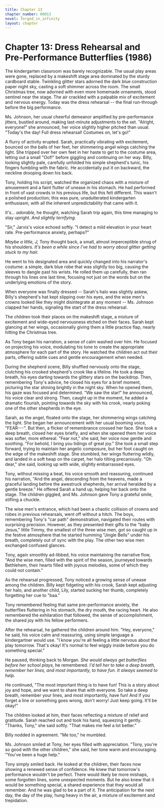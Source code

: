 ```yaml
---
title: Chapter 13
chapter_number: 00013
novel: forged_in_infinity
layout: chapter
---
```


# **Chapter 13: Dress Rehearsal and Pre-Performance Butterflies (1986)**

The kindergarten classroom was barely recognizable. The usual play areas
were gone, replaced by a makeshift stage area dominated by the sturdy
cardboard stable. Twinkling glitter stars adorned the dark blue
construction paper night sky, casting a soft shimmer across the room.
The small Christmas tree, now adorned with even more homemade ornaments,
stood sentinel near the stage. The air crackled with a palpable mix of
excitement and nervous energy. Today was the dress rehearsal -- the
final run-through before the big performance.

Ms. Johnson, her usual cheerful demeanor amplified by pre-performance
jitters, bustled around, making last-minute adjustments to the set.
"Alright, everyone!" she announced, her voice slightly higher pitched
than usual. "Today's the day! Full dress rehearsal! Costumes on, let's
go!"

A flurry of activity erupted. Sarah, practically vibrating with
excitement, bounced on the balls of her feet, her shimmering angel wings
catching the light. She tripped over her own feet in her haste to get to
the costume area, letting out a small "Oof!" before giggling and
continuing on her way. Billy, looking slightly pale, carefully unfolded
his simple shepherd's tunic, his fingers fumbling with the fabric. He
accidentally put it on backward, the neckline drooping down his back.

Tony, holding his script, watched the organized chaos with a mixture of
amusement and a faint flutter of unease in his stomach. He had performed
in front of vast crowds in his previous life, but this felt different.
This wasn't a polished production; this was pure, unadulterated
kindergarten enthusiasm, with all the inherent unpredictability that
came with it.

*It's... adorable,* he thought, watching Sarah trip again, this time
managing to stay upright. *And slightly terrifying.*

"Sir," Jarvis's voice echoed softly. "I detect a mild elevation in your
heart rate. Pre-performance anxiety, perhaps?"

*Maybe a little, J,* Tony thought back, a small, almost imperceptible
shrug of his shoulders. *It's been a while since I've had to worry about
glitter getting stuck to my hair.*

He went to his designated area and quickly changed into his narrator's
costume: a simple, dark blue robe that was slightly too big, causing the
sleeves to dangle past his wrists. He rolled them up carefully, then ran
through his lines one last time, focusing not just on the words but on
the underlying emotions of the story.

When everyone was finally dressed -- Sarah's halo was slightly askew,
Billy's shepherd's hat kept slipping over his eyes, and the wise men's
crowns looked like they might disintegrate at any moment -- Ms. Johnson
clapped her hands, signaling the start of the dress rehearsal.

The children took their places on the makeshift stage, a mixture of
excitement and wide-eyed nervousness etched on their faces. Sarah kept
glancing at her wings, occasionally giving them a little practice flap,
nearly hitting the Christmas tree.

As Tony began his narration, a sense of calm washed over him. He focused
on projecting his voice, modulating his tone to create the appropriate
atmosphere for each part of the story. He watched the children act out
their parts, offering subtle cues and gentle encouragement when needed.

During the shepherd scene, Billy shuffled nervously onto the stage,
clutching his crooked shepherd's crook like a lifeline. He took a deep
breath, his eyes darting towards the glittery stars on the backdrop.
Then, remembering Tony's advice, he closed his eyes for a brief moment,
picturing the star shining brightly in the night sky. When he opened
them, his gaze was focused and determined. "We saw the star!" he
announced, his voice clear and strong. Then, caught up in the moment, he
added a dramatic flourish, pointing towards the sky with his crook,
nearly poking one of the other shepherds in the eye.

Sarah, as the angel, floated onto the stage, her shimmering wings
catching the light. She began her announcement with her usual booming
voice, "FEAR---". But then, a flicker of remembrance crossed her face.
She took a deep breath, closed her eyes briefly, and when she opened
them her voice was softer, more ethereal. "Fear not," she said, her
voice now gentle and soothing. "For behold, I bring you tidings of great
joy." She took a small step forward, trying to maintain her angelic
composure, but her foot caught on the edge of the makeshift stage. She
stumbled, her wings fluttering wildly, and landed in a soft heap on the
carpet, her halo tilting precariously. "Oh dear," she said, looking up
with wide, slightly embarrassed eyes.

Tony, without missing a beat, his voice smooth and reassuring, continued
his narration, "And the angel, descending from the heavens, made a
graceful landing before the awestruck shepherds, her arrival heralded by
a gentle breeze." He offered Sarah a hand up, helping her back onto the
stage. The children giggled, and Ms. Johnson gave Tony a grateful smile,
stifling a chuckle.

The wise men's entrance, which had been a chaotic collision of crowns
and robes in previous rehearsals, went off without a hitch. The boys,
remembering Tony's "car path" demonstration, navigated their routes with
surprising precision. However, as they presented their gifts to the
"baby Jesus," little Timmy, the smallest of the three wise men, got so
caught up in the festive atmosphere that he started humming "Jingle
Bells" under his breath, completely out of sync with the play. The other
two wise men exchanged confused glances.

Tony, again smoothly ad-libbed, his voice maintaining the narrative
flow, "And the wise men, filled with the spirit of the season, journeyed
towards Bethlehem, their hearts filled with joyous melodies, some of
which they could not contain."

As the rehearsal progressed, Tony noticed a growing sense of unease
among the children. Billy kept fidgeting with his crook, Sarah kept
adjusting her halo, and another child, Lily, started sucking her thumb,
completely forgetting her cue to "baa."

Tony remembered feeling that same pre-performance anxiety, the
butterflies fluttering in his stomach, the dry mouth, the racing heart.
He also remembered the exhilaration that followed, the sense of
accomplishment, the shared joy with his fellow performers.

After the rehearsal, he gathered the children around him. "Hey,
everyone," he said, his voice calm and reassuring, using simple language
a kindergartner would use. "I know you're all feeling a little nervous
about the play tomorrow. That's okay! It's normal to feel wiggly inside
before you do something special."

He paused, thinking back to Morgan. *She would always get butterflies
before her school plays,* he remembered. *I'd tell her to take a deep
breath, remember her lines, and most importantly, to have fun. It always
seemed to help.*

He continued, "The most important thing is to have fun! This is a story
about joy and hope, and we want to share that with everyone. So take a
deep breath, remember your lines, and most importantly, have fun! And if
you forget a line or something goes wrong, don\'t worry! Just keep
going. It'll be okay!"

The children looked at him, their faces reflecting a mixture of relief
and gratitude. Sarah reached out and took his hand, squeezing it gently.
"Thanks, Tony," she said softly. "That makes me feel a lot better."

Billy nodded in agreement. "Me too," he mumbled.

Ms. Johnson smiled at Tony, her eyes filled with appreciation. "Tony,
you're so good with the other children," she said, her tone warm and
encouraging. "You've been a huge help."

Tony simply smiled back. He looked at the children, their faces now
showing a renewed sense of confidence. He knew that tomorrow's
performance wouldn't be perfect. There would likely be more mishaps,
some forgotten lines, some unexpected moments. But he also knew that it
would be something special, a shared experience that they would all
remember. And he was glad to be a part of it. The anticipation for the
next day, the day of the play, hung heavy in the air, a mixture of
excitement and trepidation.
